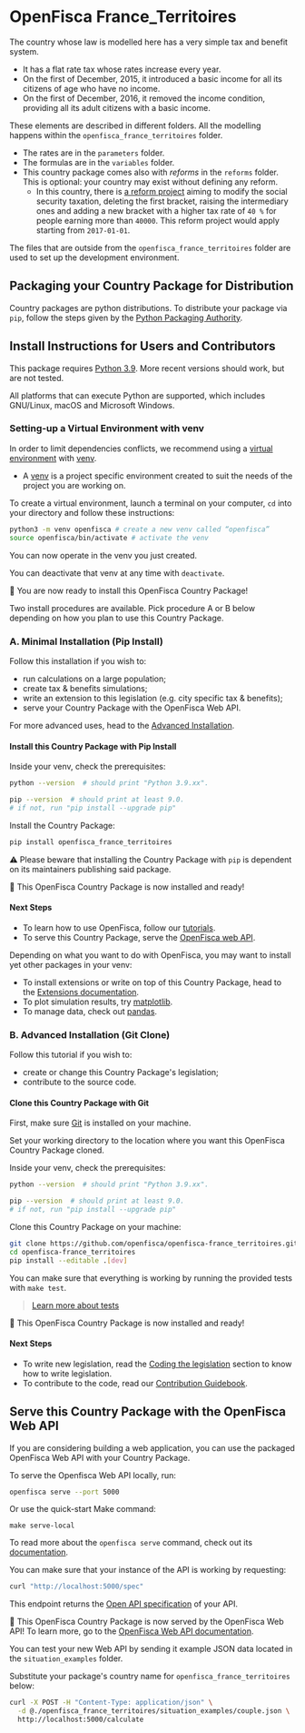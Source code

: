 # OpenFisca France_Territoires


The country whose law is modelled here has a very simple tax and benefit system.

- It has a flat rate tax whose rates increase every year.
- On the first of December, 2015, it introduced a basic income for all its citizens of age who have no income.
- On the first of December, 2016, it removed the income condition, providing all its adult citizens with a basic income.

These elements are described in different folders. All the modelling happens within the `openfisca_france_territoires` folder.

- The rates are in the `parameters` folder.
- The formulas are in the `variables` folder.
- This country package comes also with *reforms* in the `reforms` folder. This is optional: your country may exist without defining any reform.
    - In this country, there is [a reform project](./openfisca_france_territoires/reforms/modify_social_security_taxation.py) aiming to modify the social security taxation, deleting the first bracket, raising the intermediary ones and adding a new bracket with a higher tax rate of `40 %` for people earning more than `40000`. This reform project would apply starting from `2017-01-01`.

The files that are outside from the `openfisca_france_territoires` folder are used to set up the development environment.

## Packaging your Country Package for Distribution

Country packages are python distributions. To distribute your package via `pip`, follow the steps given by the [Python Packaging Authority](https://python-packaging-user-guide.readthedocs.io/tutorials/distributing-packages/#packaging-your-project).

## Install Instructions for Users and Contributors

This package requires [Python 3.9](https://www.python.org/downloads/release/python-390/). More recent versions should work, but are not tested.

All platforms that can execute Python are supported, which includes GNU/Linux, macOS and Microsoft Windows.

### Setting-up a Virtual Environment with venv

In order to limit dependencies conflicts, we recommend using a [virtual environment](https://www.python.org/dev/peps/pep-0405/) with [venv](https://docs.python.org/3/library/venv.html).

- A [venv](https://docs.python.org/3/library/venv.html) is a project specific environment created to suit the needs of the project you are working on.

To create a virtual environment, launch a terminal on your computer, `cd` into your directory and follow these instructions:

```sh
python3 -m venv openfisca # create a new venv called “openfisca”
source openfisca/bin/activate # activate the venv
```

You can now operate in the venv you just created.

You can deactivate that venv at any time with `deactivate`.

:tada: You are now ready to install this OpenFisca Country Package!

Two install procedures are available. Pick procedure A or B below depending on how you plan to use this Country Package.

### A. Minimal Installation (Pip Install)

Follow this installation if you wish to:
- run calculations on a large population;
- create tax & benefits simulations;
- write an extension to this legislation (e.g. city specific tax & benefits);
- serve your Country Package with the OpenFisca Web API.

For more advanced uses, head to the [Advanced Installation](#advanced-installation-git-clone).

#### Install this Country Package with Pip Install

Inside your venv, check the prerequisites:

```sh
python --version  # should print "Python 3.9.xx".
```

```sh
pip --version  # should print at least 9.0.
# if not, run "pip install --upgrade pip"
```
Install the Country Package:

```sh
pip install openfisca_france_territoires
```

:warning: Please beware that installing the Country Package with `pip` is dependent on its maintainers publishing said package.

:tada: This OpenFisca Country Package is now installed and ready!

#### Next Steps

- To learn how to use OpenFisca, follow our [tutorials](https://openfisca.org/doc/).
- To serve this Country Package, serve the [OpenFisca web API](#serve-your-country-package-with-the-openFisca-web-api).

Depending on what you want to do with OpenFisca, you may want to install yet other packages in your venv:
- To install extensions or write on top of this Country Package, head to the [Extensions documentation](https://openfisca.org/doc/contribute/extensions.html).
- To plot simulation results, try [matplotlib](http://matplotlib.org/).
- To manage data, check out [pandas](http://pandas.pydata.org/).

### B. Advanced Installation (Git Clone)

Follow this tutorial if you wish to:
- create or change this Country Package's legislation;
- contribute to the source code.

#### Clone this Country Package with Git

First, make sure [Git](https://www.git-scm.com/) is installed on your machine.

Set your working directory to the location where you want this OpenFisca Country Package cloned.

Inside your venv, check the prerequisites:

```sh
python --version  # should print "Python 3.9.xx".
```

```sh
pip --version  # should print at least 9.0.
# if not, run "pip install --upgrade pip"
```
Clone this Country Package on your machine:

```sh
git clone https://github.com/openfisca/openfisca-france_territoires.git
cd openfisca-france_territoires
pip install --editable .[dev]
```

You can make sure that everything is working by running the provided tests with `make test`.

> [Learn more about tests](https://openfisca.org/doc/coding-the-legislation/writing_yaml_tests.html)

:tada: This OpenFisca Country Package is now installed and ready!

#### Next Steps

- To write new legislation, read the [Coding the legislation](https://openfisca.org/doc/coding-the-legislation/index.html) section to know how to write legislation.
- To contribute to the code, read our [Contribution Guidebook](https://openfisca.org/doc/contribute/index.html).

## Serve this Country Package with the OpenFisca Web API

If you are considering building a web application, you can use the packaged OpenFisca Web API with your Country Package.

To serve the Openfisca Web API locally, run:

```sh
openfisca serve --port 5000
```

Or use the quick-start Make command:

```
make serve-local
```

To read more about the `openfisca serve` command, check out its [documentation](https://openfisca.org/doc/openfisca-python-api/openfisca_serve.html).

You can make sure that your instance of the API is working by requesting:

```sh
curl "http://localhost:5000/spec"
```

This endpoint returns the [Open API specification](https://www.openapis.org/) of your API.

:tada: This OpenFisca Country Package is now served by the OpenFisca Web API! To learn more, go to the [OpenFisca Web API documentation](https://openfisca.org/doc/openfisca-web-api/index.html).

You can test your new Web API by sending it example JSON data located in the `situation_examples` folder.

Substitute your package's country name for `openfisca_france_territoires` below:

```sh
curl -X POST -H "Content-Type: application/json" \
  -d @./openfisca_france_territoires/situation_examples/couple.json \
  http://localhost:5000/calculate
```
